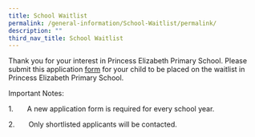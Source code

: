 ```yaml
---
title: School Waitlist
permalink: /general-information/School-Waitlist/permalink/
description: ""
third_nav_title: School Waitlist
---
```


Thank you for your interest in Princess Elizabeth Primary School. Please submit this application [form](https://form.gov.sg/63b7708c6f848a0012e5b7a2) for your child to be placed on the waitlist in Princess Elizabeth Primary School.

Important Notes:

1.       A new application form is required for every school year. 

2.       Only shortlisted applicants will be contacted.